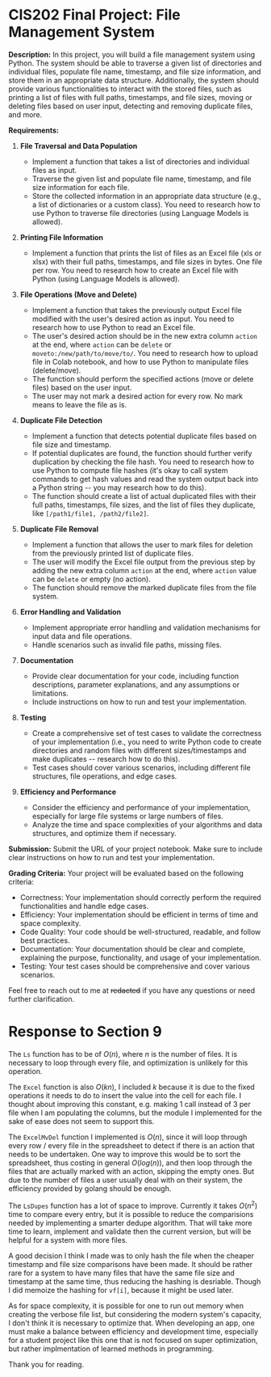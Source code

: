 # CIS202 Final Project: File Management System

**Description:**
In this project, you will build a file management system using Python. The system should be able to traverse a given list of directories and individual files, populate file name, timestamp, and file size information, and store them in an appropriate data structure. Additionally, the system should provide various functionalities to interact with the stored files, such as printing a list of files with full paths, timestamps, and file sizes, moving or deleting files based on user input, detecting and removing duplicate files, and more.

**Requirements:**

1. **File Traversal and Data Population**
   - Implement a function that takes a list of directories and individual files as input.
   - Traverse the given list and populate file name, timestamp, and file size information for each file.
   - Store the collected information in an appropriate data structure (e.g., a list of dictionaries or a custom class). You need to research how to use Python to traverse file directories (using Language Models is allowed).

2. **Printing File Information**
   - Implement a function that prints the list of files as an Excel file (xls or xlsx) with their full paths, timestamps, and file sizes in bytes. One file per row. You need to research how to create an Excel file with Python (using Language Models is allowed).

3. **File Operations (Move and Delete)**
   - Implement a function that takes the previously output Excel file modified with the user's desired action as input. You need to research how to use Python to read an Excel file.
   - The user's desired action should be in the new extra column `action` at the end, where `action` can be `delete` or `moveto:/new/path/to/move/to/`. You need to research how to upload file in Colab notebook, and how to use Python to manipulate files (delete/move).
   - The function should perform the specified actions (move or delete files) based on the user input.
   - The user may not mark a desired action for every row. No mark means to leave the file as is.

4. **Duplicate File Detection**
   - Implement a function that detects potential duplicate files based on file size and timestamp.
   - If potential duplicates are found, the function should further verify duplication by checking the file hash. You need to research how to use Python to compute file hashes (it's okay to call system commands to get hash values and read the system output back into a Python string -- you may research how to do this).
   - The function should create a list of actual duplicated files with their full paths, timestamps, file sizes, and the list of files they duplicate, like `[/path1/file1, /path2/file2]`.

5. **Duplicate File Removal**
   - Implement a function that allows the user to mark files for deletion from the previously printed list of duplicate files.
   - The user will modify the Excel file output from the previous step by adding the new extra column `action` at the end, where `action` value can be `delete` or empty (no action).
   - The function should remove the marked duplicate files from the file system.

6. **Error Handling and Validation**
   - Implement appropriate error handling and validation mechanisms for input data and file operations.
   - Handle scenarios such as invalid file paths, missing files.

7. **Documentation**
   - Provide clear documentation for your code, including function descriptions, parameter explanations, and any assumptions or limitations.
   - Include instructions on how to run and test your implementation.

8. **Testing**
   - Create a comprehensive set of test cases to validate the correctness of your implementation (i.e., you need to write Python code to create directories and random files with different sizes/timestamps and make duplicates -- research how to do this).
   - Test cases should cover various scenarios, including different file structures, file operations, and edge cases.

9. **Efficiency and Performance**
   - Consider the efficiency and performance of your implementation, especially for large file systems or large numbers of files.
   - Analyze the time and space complexities of your algorithms and data structures, and optimize them if necessary.

**Submission:**
Submit the URL of your project notebook. Make sure to include clear instructions on how to run and test your implementation.

**Grading Criteria:**
Your project will be evaluated based on the following criteria:

- Correctness: Your implementation should correctly perform the required functionalities and handle edge cases.
- Efficiency: Your implementation should be efficient in terms of time and space complexity.
- Code Quality: Your code should be well-structured, readable, and follow best practices.
- Documentation: Your documentation should be clear and complete, explaining the purpose, functionality, and usage of your implementation.
- Testing: Your test cases should be comprehensive and cover various scenarios.

Feel free to reach out to me at ~~redacted~~ if you have any questions or need further clarification.

# Response to Section 9

The `Ls` function has to be of $O(n)$, where $n$ is the number of files. It is necessary to loop through every file, and optimization is unlikely for this operation.

The `Excel` function is also $O(kn)$, I included $k$ because it is due to the fixed operations it needs to do to insert the value into the cell for each file. I thought about improving this constant, e.g. making 1 call instead of 3 per file when I am populating the columns, but the module I implemented for the sake of ease does not seem to support this.

The `ExcelMvDel` function I implemented is $O(n)$, since it will loop through every row / every file in the spreadsheet to detect if there is an action that needs to be undertaken. One way to improve this would be to sort the spreadsheet, thus costing in general $O(log(n))$, and then loop through the files that are actually marked with an action, skipping the empty ones. But due to the number of files a user usually deal with on their system, the efficiency provided by golang should be enough.

The `LsDupes` function has a lot of space to improve. Currently it takes $O(n^2)$ time to compare every entry, but it is possible to reduce the comparisions needed by implementing a smarter dedupe algorithm. That will take more time to learn, implement and validate then the current version, but will be helpful for a system with more files.

A good decision I think I made was to only hash the file when the cheaper timestamp and file size comparisons have been made. It should be rather rare for a system to have many files that have the same file size and timestamp at the same time, thus reducing the hashing is desriable. Though I did memoize the hashing for `vf[i]`, because it might be used later.

As for space complexity, it is possible for one to run out memory when creating the verbose file list, but considering the modern system's capacity, I don't think it is necessary to optimize that. When developing an app, one must make a balance between efficiency and development time, especially for a student project like this one that is not focused on super optimization, but rather implmentation of learned methods in programming.

Thank you for reading.